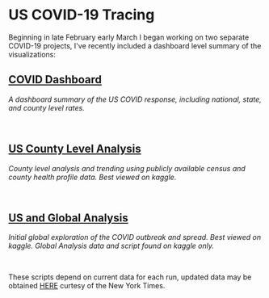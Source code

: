 # US COVID-19 Tracing

Beginning in late February early March I began working on two separate COVID-19 projects, I've recently included a dashboard level summary of the visualizations:
<br>

## [COVID Dashboard](https://m-jmc.github.io)
*A dashboard summary of the US COVID response, including national, state, and county level rates.*

<br>

## [US County Level Analysis](https://www.kaggle.com/mcnamamj/us-county-spread-sir-mice-svm)
*County level analysis and trending using publicly available census and county health profile data. Best viewed on kaggle.*

<br>

## [US and Global Analysis](https://www.kaggle.com/mcnamamj/covid-19-graphing-and-mapping)
*Initial global exploration of the COVID outbreak and spread. Best viewed on kaggle. Global Analysis data and script found on kaggle only.*

<br>

These scripts depend on current data for each run, updated data may be obtained [HERE](https://www.kaggle.com/fireballbyedimyrnmom/us-counties-covid-19-dataset) curtesy of the New York Times.
